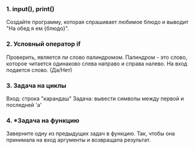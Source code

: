 ### 1. input(), print()

Создайте программу, которая спрашивает любимое блюдо и выводит "На обед я ем {блюдо}".

### 2. Условный оператор if

Проверить, является ли слово палиндромом. Палиндром - это слово, которое читается одинаково слева направо и справа налево. На вход подается слово. (Да/Нет)

### 3. Задача на циклы

Вход: строка "карандаш"
Задача: вывести символы между первой и последней 'а'

### 4. *Задача на функцию

Заверните одну из предыдущих задач в функцию. Так, чтобы она принимала на вход аргументы и возвращала результат.